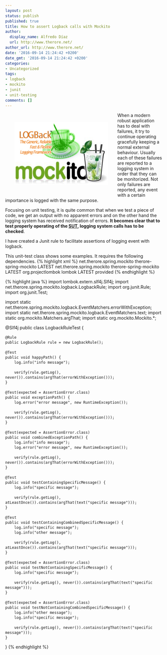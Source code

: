 ```yaml
---
layout: post
status: publish
published: true
title: How to assert Logback calls with Mockito
author:
  display_name: Alfredo Díaz
  url: http://www.therore.net/
author_url: http://www.therore.net/
date: '2016-09-14 21:24:42 +0200'
date_gmt: '2016-09-14 21:24:42 +0200'
categories:
- Uncategorized
tags:
- logback
- mockito
- junit
- unit-testing
comments: []
---
```


<p>
<a href="/images/logback_with_mockito.jpg"><img src="/images/logback_with_mockito.jpg" alt="logback with mockito" width="300" height="201" class="alignnone size-medium wp-image-330" style="float: left; padding: 30px"/></a>
When a modern robust application has to deal with failures, it try to continue operating gracefully keeping a normal external behaviour. Usually each of these failures are reported to a logging system in order that they can be monitorized. Not only failures are reported, any event with a certain importance is logged with the same purpose.
</p>

Focusing on unit testing, it is quite common that when we test a piece of code, we get an output with no apparent errors and on the other hand the logging system has received notification of errors. **It becomes clear that to test properly operating of the [SUT](https://en.wikipedia.org/wiki/System_under_test), logging system calls has to be checked**.

I have created a Junit rule to facilitate assertions of logging event with logback.

This unit-test class shows some examples. It requires the following dependencies.
{% highlight xml %}
  <dependency>
    <groupId>net.therore.spring.mockito</groupId>
    <artifactId>therore-spring-mockito</artifactId>
    <version>LATEST</version>
  </dependency> 
  <dependency>
    <groupId>net.therore.spring.mockito</groupId>
    <artifactId>therore-spring-mockito</artifactId>
    <version>LATEST</version>
  </dependency> 
  <dependency>
      <groupId>org.projectlombok</groupId>
      <artifactId>lombok</artifactId>
      <version>LATEST</version>
      <scope>provided</scope>
  </dependency>
</pre>
{% endhighlight %}

{% highlight java  %}
import lombok.extern.slf4j.Slf4j;
import net.therore.spring.mockito.logback.LogbackRule;
import org.junit.Rule;
import org.junit.Test;

import static net.therore.spring.mockito.logback.EventMatchers.errorWithException;
import static net.therore.spring.mockito.logback.EventMatchers.text;
import static org.mockito.Matchers.argThat;
import static org.mockito.Mockito.*;

@Slf4j
public class LogbackRuleTest {

    @Rule
    public LogbackRule rule = new LogbackRule();

    @Test
    public void happyPath() {
        log.info("info message");

        verify(rule.getLog(), never()).contains(argThat(errorWithException()));
    }

    @Test(expected = AssertionError.class)
    public void exceptionPath() {
        log.error("error message", new RuntimeException());

        verify(rule.getLog(), never()).contains(argThat(errorWithException()));
    }

    @Test(expected = AssertionError.class)
    public void combinedExceptionPath() {
        log.info("info message");
        log.error("error message", new RuntimeException());

        verify(rule.getLog(), never()).contains(argThat(errorWithException()));
    }

    @Test
    public void testContainingSpecificMessage() {
        log.info("specific message");

        verify(rule.getLog(), atLeastOnce()).contains(argThat(text("specific message")));
    }

    @Test
    public void testContainingCombinedSpecificMessage() {
        log.info("specific message");
        log.info("other message");

        verify(rule.getLog(), atLeastOnce()).contains(argThat(text("specific message")));
    }

    @Test(expected = AssertionError.class)
    public void testNotContainingSpecificMessage() {
        log.info("specific message");

        verify(rule.getLog(), never()).contains(argThat(text("specific message")));
    }

    @Test(expected = AssertionError.class)
    public void testNotContainingCombinedSpecificMessage() {
        log.info("other message");
        log.info("specific message");

        verify(rule.getLog(), never()).contains(argThat(text("specific message")));
    }

}
{% endhighlight %}
